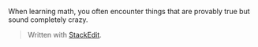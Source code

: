 When learning math, you often encounter things that are provably true but sound completely crazy.


> Written with [StackEdit](https://stackedit.io/).
<!--stackedit_data:
eyJoaXN0b3J5IjpbODkyNjcyNzE2LDMxNzYwODEyMV19
-->